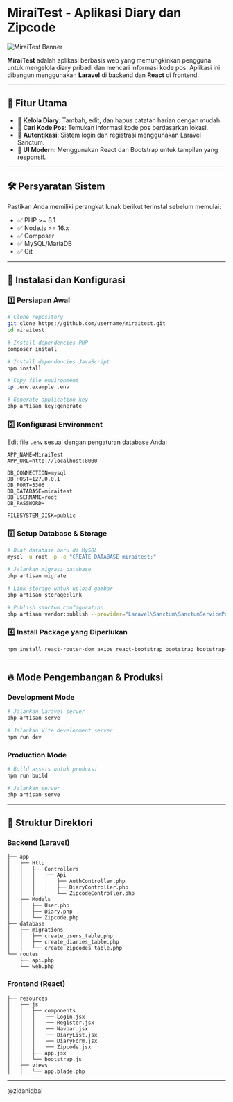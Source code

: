 # MiraiTest - Aplikasi Diary dan Zipcode

![MiraiTest Banner](https://via.placeholder.com/1200x400?text=MiraiTest+Diary+%26+Zipcode)

**MiraiTest** adalah aplikasi berbasis web yang memungkinkan pengguna untuk mengelola diary pribadi dan mencari informasi kode pos. Aplikasi ini dibangun menggunakan **Laravel** di backend dan **React** di frontend.

---

## 🚀 Fitur Utama

-   📖 **Kelola Diary**: Tambah, edit, dan hapus catatan harian dengan mudah.
-   📍 **Cari Kode Pos**: Temukan informasi kode pos berdasarkan lokasi.
-   🔐 **Autentikasi**: Sistem login dan registrasi menggunakan Laravel Sanctum.
-   🎨 **UI Modern**: Menggunakan React dan Bootstrap untuk tampilan yang responsif.

---

## 🛠 Persyaratan Sistem

Pastikan Anda memiliki perangkat lunak berikut terinstal sebelum memulai:

-   ✅ PHP >= 8.1
-   ✅ Node.js >= 16.x
-   ✅ Composer
-   ✅ MySQL/MariaDB
-   ✅ Git

---

## 📌 Instalasi dan Konfigurasi

### 1️⃣ **Persiapan Awal**

```bash
# Clone repository
git clone https://github.com/username/miraitest.git
cd miraitest

# Install dependencies PHP
composer install

# Install dependencies JavaScript
npm install

# Copy file environment
cp .env.example .env

# Generate application key
php artisan key:generate
```

### 2️⃣ **Konfigurasi Environment**

Edit file `.env` sesuai dengan pengaturan database Anda:

```env
APP_NAME=MiraiTest
APP_URL=http://localhost:8000

DB_CONNECTION=mysql
DB_HOST=127.0.0.1
DB_PORT=3306
DB_DATABASE=miraitest
DB_USERNAME=root
DB_PASSWORD=

FILESYSTEM_DISK=public
```

### 3️⃣ **Setup Database & Storage**

```bash
# Buat database baru di MySQL
mysql -u root -p -e "CREATE DATABASE miraitest;"

# Jalankan migrasi database
php artisan migrate

# Link storage untuk upload gambar
php artisan storage:link

# Publish sanctum configuration
php artisan vendor:publish --provider="Laravel\Sanctum\SanctumServiceProvider"
```

### 4️⃣ **Install Package yang Diperlukan**

```bash
npm install react-router-dom axios react-bootstrap bootstrap bootstrap-icons
```

---

## 🔥 Mode Pengembangan & Produksi

### **Development Mode**

```bash
# Jalankan Laravel server
php artisan serve

# Jalankan Vite development server
npm run dev
```

### **Production Mode**

```bash
# Build assets untuk produksi
npm run build

# Jalankan server
php artisan serve
```

---

## 📁 Struktur Direktori

### **Backend (Laravel)**

```
├── app
│   ├── Http
│   │   ├── Controllers
│   │   │   ├── Api
│   │   │   │   ├── AuthController.php
│   │   │   │   ├── DiaryController.php
│   │   │   │   └── ZipcodeController.php
│   ├── Models
│   │   ├── User.php
│   │   ├── Diary.php
│   │   └── Zipcode.php
├── database
│   ├── migrations
│   │   ├── create_users_table.php
│   │   ├── create_diaries_table.php
│   │   └── create_zipcodes_table.php
└── routes
    ├── api.php
    └── web.php
```

### **Frontend (React)**

```
├── resources
│   ├── js
│   │   ├── components
│   │   │   ├── Login.jsx
│   │   │   ├── Register.jsx
│   │   │   ├── Navbar.jsx
│   │   │   ├── DiaryList.jsx
│   │   │   ├── DiaryForm.jsx
│   │   │   └── Zipcode.jsx
│   │   ├── app.jsx
│   │   └── bootstrap.js
│   ├── views
│   │   └── app.blade.php
```

---

@zidaniqbal
